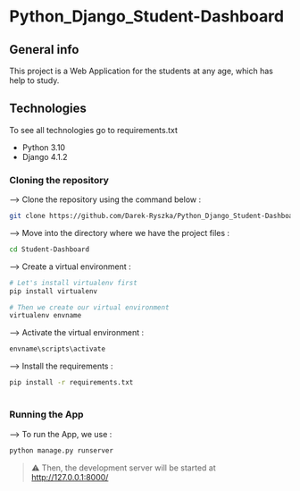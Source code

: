 # Python_Django_Student-Dashboard

## General info
This project is a Web Application for the students at any age, which has help to study.

## Technologies
To see all technologies go to requirements.txt
* Python 3.10
* Django 4.1.2


### Cloning the repository

--> Clone the repository using the command below :
```bash
git clone https://github.com/Darek-Ryszka/Python_Django_Student-Dashboard.git

```

--> Move into the directory where we have the project files : 
```bash
cd Student-Dashboard

```

--> Create a virtual environment :
```bash
# Let's install virtualenv first
pip install virtualenv

# Then we create our virtual environment
virtualenv envname

```

--> Activate the virtual environment :
```bash
envname\scripts\activate

```

--> Install the requirements :
```bash
pip install -r requirements.txt

```

#

### Running the App

--> To run the App, we use :
```bash
python manage.py runserver

```

> ⚠ Then, the development server will be started at http://127.0.0.1:8000/

#
